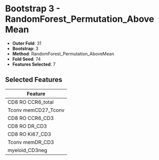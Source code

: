 # Bootstrap 3 - RandomForest_Permutation_AboveMean

- **Outer Fold**: 31
- **Bootstrap**: 3
- **Method**: RandomForest_Permutation_AboveMean
- **Fold Seed**: 74
- **Features Selected**: 7

## Selected Features

| Feature |
|---------|
| CD8 RO CCR6_total |
| Tconv memCD27_Tconv |
| CD8 RO CCR6_CD3 |
| CD8 RO DR_CD3 |
| CD8  RO Ki67_CD3 |
| Tconv memDR_CD3 |
| myeloid_CD3neg |
